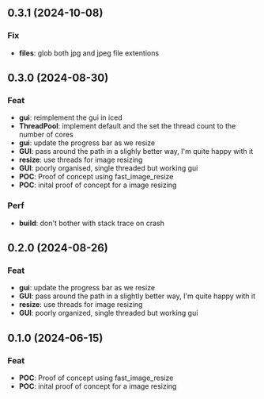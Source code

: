 ## 0.3.1 (2024-10-08)

### Fix

- **files**: glob both jpg and jpeg file extentions

## 0.3.0 (2024-08-30)

### Feat

- **gui**: reimplement the gui in iced
- **ThreadPool**: implement default and the set the thread count to the number of cores
- **gui**: update the progress bar as we resize
- **GUI**: pass around the path in a slighly better way, I'm quite happy with it
- **resize**: use threads for image resizing
- **GUI**: poorly organised, single threaded but working gui
- **POC**: Proof of concept using fast_image_resize
- **POC**: inital proof of concept for a image resizing

### Perf

- **build**: don't bother with stack trace on crash

## 0.2.0 (2024-08-26)

### Feat

- **gui**: update the progress bar as we resize
- **GUI**: pass around the path in a slightly better way, I'm quite happy with it
- **resize**: use threads for image resizing
- **GUI**: poorly organized, single threaded but working gui

## 0.1.0 (2024-06-15)

### Feat

- **POC**: Proof of concept using fast_image_resize
- **POC**: inital proof of concept for a image resizing

